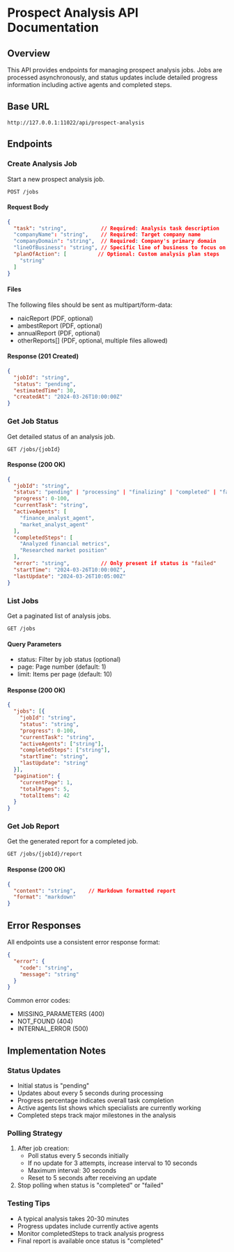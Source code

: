 # Prospect Analysis API Documentation

## Overview
This API provides endpoints for managing prospect analysis jobs. Jobs are processed asynchronously, and status updates include detailed progress information including active agents and completed steps.

## Base URL
```
http://127.0.0.1:11022/api/prospect-analysis
```

## Endpoints

### Create Analysis Job
Start a new prospect analysis job.

```http
POST /jobs
```

#### Request Body
```json
{
  "task": "string",           // Required: Analysis task description
  "companyName": "string",    // Required: Target company name
  "companyDomain": "string",  // Required: Company's primary domain
  "lineOfBusiness": "string", // Specific line of business to focus on
  "planOfAction": [          // Optional: Custom analysis plan steps
    "string"
  ]
}
```


#### Files
The following files should be sent as multipart/form-data:
- naicReport (PDF, optional)
- ambestReport (PDF, optional)
- annualReport (PDF, optional)
- otherReports[] (PDF, optional, multiple files allowed)

#### Response (201 Created)
```json
{
  "jobId": "string",
  "status": "pending",
  "estimatedTime": 30,
  "createdAt": "2024-03-26T10:00:00Z"
}
```

### Get Job Status
Get detailed status of an analysis job.

```http
GET /jobs/{jobId}
```

#### Response (200 OK)
```json
{
  "jobId": "string",
  "status": "pending" | "processing" | "finalizing" | "completed" | "failed",
  "progress": 0-100,
  "currentTask": "string",
  "activeAgents": [
    "finance_analyst_agent",
    "market_analyst_agent"
  ],
  "completedSteps": [
    "Analyzed financial metrics",
    "Researched market position"
  ],
  "error": "string",          // Only present if status is "failed"
  "startTime": "2024-03-26T10:00:00Z",
  "lastUpdate": "2024-03-26T10:05:00Z"
}
```

### List Jobs
Get a paginated list of analysis jobs.

```http
GET /jobs
```

#### Query Parameters
- status: Filter by job status (optional)
- page: Page number (default: 1)
- limit: Items per page (default: 10)

#### Response (200 OK)
```json
{
  "jobs": [{
    "jobId": "string",
    "status": "string",
    "progress": 0-100,
    "currentTask": "string",
    "activeAgents": ["string"],
    "completedSteps": ["string"],
    "startTime": "string",
    "lastUpdate": "string"
  }],
  "pagination": {
    "currentPage": 1,
    "totalPages": 5,
    "totalItems": 42
  }
}
```

### Get Job Report
Get the generated report for a completed job.

```http
GET /jobs/{jobId}/report
```

#### Response (200 OK)
```json
{
  "content": "string",    // Markdown formatted report
  "format": "markdown"
}
```

## Error Responses
All endpoints use a consistent error response format:

```json
{
  "error": {
    "code": "string",
    "message": "string"
  }
}
```

Common error codes:
- MISSING_PARAMETERS (400)
- NOT_FOUND (404)
- INTERNAL_ERROR (500)

## Implementation Notes

### Status Updates
- Initial status is "pending"
- Updates about every 5 seconds during processing
- Progress percentage indicates overall task completion
- Active agents list shows which specialists are currently working
- Completed steps track major milestones in the analysis

### Polling Strategy
1. After job creation:
   - Poll status every 5 seconds initially
   - If no update for 3 attempts, increase interval to 10 seconds
   - Maximum interval: 30 seconds
   - Reset to 5 seconds after receiving an update
2. Stop polling when status is "completed" or "failed"

### Testing Tips
- A typical analysis takes 20-30 minutes
- Progress updates include currently active agents
- Monitor completedSteps to track analysis progress
- Final report is available once status is "completed"